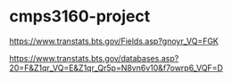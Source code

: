 # cmps3160-project

https://www.transtats.bts.gov/Fields.asp?gnoyr_VQ=FGK

https://www.transtats.bts.gov/databases.asp?20=F&Z1qr_VQ=E&Z1qr_Qr5p=N8vn6v10&f7owrp6_VQF=D

